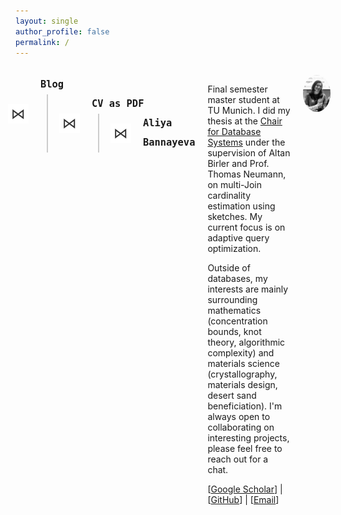 ```yaml
---
layout: single
author_profile: false
permalink: /
---
```

<style>
.join-tree {
    list-style-type: none;
    padding: 0;
    margin: 0;
    font-family: monospace;
    font-size: 1.1em;
}
.join-tree ul {
    list-style-type: none;
    padding-left: 30px;
    margin-left: 10px;
    border-left: 2px solid #ccc;
    
}
.join-tree li {
    position: relative;
    padding-left: 40px;
    line-height: 2em;
}
.join-tree li::before {
    content: "⋈";
    position: absolute;
    left: -12px;
    top: 50%;
    transform: translateY(-50%);
    font-size: 1.5em;
    color: #333;
    background: #fff;
    padding: 0 5px;
}
.join-tree li a {
    text-decoration: none;
    font-weight: bold;
}
</style>

<div style="display: flex; align-items: flex-start; margin-top: 2em;">
  <div style="flex: 1.5; padding-right: 20px;">
    <ul class="join-tree">
        <li> <a href="/blog/">Blog</a>
            <ul>
                <li> <a href="/files/cv.pdf" target="_blank">CV as PDF</a>
                    <ul>
                        <li><a href="/">Aliya Bannayeva</a></li>
                    </ul>
                </li>
            </ul>
        </li>
    </ul>
  </div>
  <div style="flex: 3; padding-right: 20px;">
    <p>Final semester master student at TU Munich. I did my thesis at the <a href="https://db.in.tum.de/">Chair for Database Systems</a> under the supervision of Altan Birler and Prof. Thomas Neumann, on multi-Join cardinality estimation using sketches. My current focus is on adaptive query optimization. </p>
    <p>Outside of databases, my interests are mainly surrounding mathematics (concentration bounds, knot theory, algorithmic complexity) and materials science (crystallography, materials design, desert sand beneficiation). I'm always open to collaborating on interesting projects, please feel free to reach out for a chat.</p>
    <p>[<a href="https://scholar.google.com/citations?user=qyOolasAAAAJ&hl=en">Google Scholar</a>] | [<a href="https://github.com/bannayeva">GitHub</a>] | [<a href="mailto:aliya.bannaeva@gmail.com">Email</a>]</p>
  </div>
  <div style="flex: 1;">
    <img src="/images/profile.png" alt="Aliya Bannayeva" style="border-radius: 50%; max-width: 100%; height: auto;">
  </div>
</div>